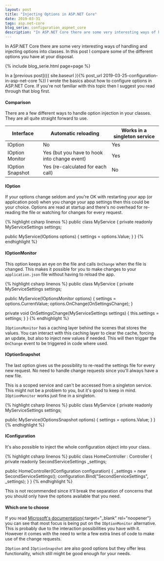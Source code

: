 ```yaml
---
layout: post
title: "Injecting Options in ASP.NET Core"
date: 2019-03-31
tags: asp.net-core
blog_serie: configuration_aspnet_core
description: "In ASP.NET Core there are some very interesting ways of handling and injecting options into classes. In this post I compare some of the different options you have at your disposal."
---
```

 
<p class="intro"><span class="dropcap">I</span>n ASP.NET Core there are some very interesting ways of handling and injecting options into classes. In this post I compare some of the different options you have at your disposal.</p>

{%
  include blog_serie.html
  page=page
%}

In a [previous post]({{ site.baseurl }}{% post_url 2019-03-25-configuration-in-asp-net-core %}) I wrote the basics about how to configure options in ASP.NET Core. If you're not familiar with this topic then I suggest you read through that blog first.

#### Comparison

There are a few different ways to handle option injection in your classes. They are all quite straight forward to use.

Interface | Automatic reloading | Works in a singleton service
--- | --- | ---
IOption | No | Yes
IOption Monitor | Yes (but you have to hook into change event) | Yes
IOption Snapshot | Yes (re-calculated for each call) | No

#### IOption

If your options change seldom and you're OK with restarting your app (or application pool) when you change your app settings then this could be your choice. Options are read at startup and there's no overhead for re-reading the file or watching for changes for every request.

{% highlight csharp linenos %}
public class MyService
{
  private readonly MyServiceSettings settings;

  public MyService(IOptions<MyServiceSettings> options)
  {
    settings = options.Value;
  }
}
{% endhighlight %}

#### IOptionMonitor

This option keeps an eye on the file and calls `OnChange` when the file is changed. This makes it possible for you to make changes to your `application.json` file without having to reload the app.

{% highlight csharp linenos %}
public class MyService
{
  private MyServiceSettings settings;

  public MyService(IOptionsMonitor<MyServiceSettings> options)
  {
    settings = options.CurrentValue;
    options.OnChange(OnSettingsChange);
  }

  private void OnSettingsChange(MyServiceSettings settings)
  {
    this.settings = settings;
  }
}
{% endhighlight %}

`IOptionsMonitor` has a caching layer behind the scenes that stores the values. You can interact with this caching layer to clear the cache, forcing an update, but also to inject new values if needed. This will then trigger the `OnChange` event to be triggered in code where used.

#### IOptionSnapshot

The last option gives us the possibility to re-read the settings file for every new request. No need to handle change requests since you'll always have a new file.

This is a scoped service and can't be accessed from a singleton service. This might not be a problem to you, but it's good to keep in mind. `IOptionMonitor` works just fine in a singleton.

{% highlight csharp linenos %}
public class MyService
{
  private readonly MyServiceSettings settings;

  public MyService(IOptionsSnapshot<MyServiceSettings> options)
  {
    settings = options.Value;
  }
}
{% endhighlight %}

#### IConfiguration

It's also possible to inject the whole configuration object into your class.

{% highlight csharp linenos %}
public class HomeController : Controller
{
  private readonly SecondServiceSettings _settings;

  public HomeController(IConfiguration configuration)
  {
    _settings = new SecondServiceSettings();
    configuration.Bind("SecondServiceSettings", _settings);
  }
}
{% endhighlight %}

This is not recommended since it'll break the separation of concerns that you should only have the options available that you need.

#### Which one to choose

If you read [Microsoft's documentation](https://docs.microsoft.com/en-gb/aspnet/core/fundamentals/configuration/options?view=aspnetcore-2.2#options-interfaces){:target="_blank" rel="noopener"} you can see that most focus is being put on the `IOptionMonitor` alternative. This is probably due to the interaction possibilities you have with it. However it comes with the need to write a few extra lines of code to make use of the change requests.

`IOption` and `IOptionSnapshot` are also good options but they offer less functionality, which still might be good enough for your needs.